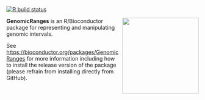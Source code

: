 [![R build status](https://github.com/master/workflows/rworkflows/badge.svg)](https://github.com/master/actions)

[<img src="https://www.bioconductor.org/images/logo/jpg/bioconductor_logo_rgb.jpg" width="200" align="right"/>](https://bioconductor.org/)

**GenomicRanges** is an R/Bioconductor package for representing and manipulating genomic intervals.

See https://bioconductor.org/packages/GenomicRanges for more information including how to install the release version of the package (please refrain from installing directly from GitHub).

